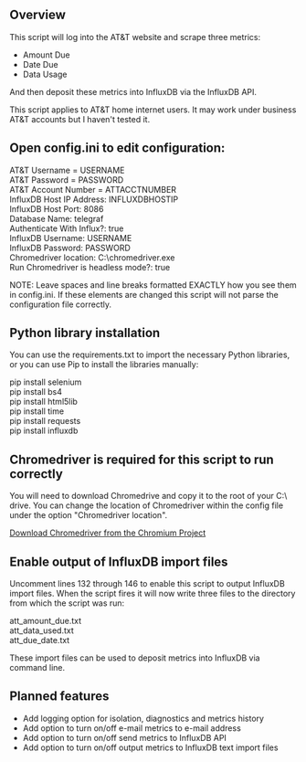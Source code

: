 ## Overview

This script will log into the AT&T website and scrape three metrics:  

- Amount Due  
- Date Due  
- Data Usage 

And then deposit these metrics into InfluxDB via the InfluxDB API.

This script applies to AT&T home internet users. It may work under business AT&T accounts but I haven't tested it.

## Open config.ini to edit configuration:

AT&T Username = USERNAME  
AT&T Password = PASSWORD  
AT&T Account Number = ATTACCTNUMBER  
InfluxDB Host IP Address: INFLUXDBHOSTIP  
InfluxDB Host Port: 8086  
Database Name: telegraf  
Authenticate With Influx?: true  
InfluxDB Username: USERNAME  
InfluxDB Password: PASSWORD  
Chromedriver location: C:\chromedriver.exe  
Run Chromedriver is headless mode?: true  

NOTE: Leave spaces and line breaks formatted EXACTLY how you see them in config.ini. If these elements are changed this script will not parse the configuration file correctly.  

## Python library installation

You can use the requirements.txt to import the necessary Python libraries, or you can use Pip to install the libraries manually:  

pip install selenium  
pip install bs4  
pip install html5lib  
pip install time  
pip install requests  
pip install influxdb  

## Chromedriver is required for this script to run correctly

You will need to download Chromedrive and copy it to the root of your C:\ drive. You can change the location of Chromedriver within the config file under the option "Chromedriver location".

[Download Chromedriver from the Chromium Project](https://chromedriver.chromium.org/downloads)

## Enable output of InfluxDB import files

Uncomment lines 132 through 146 to enable this script to output InfluxDB import files. When the script fires it will now write three files to the directory from which the script was run:

att_amount_due.txt  
att_data_used.txt  
att_due_date.txt  
  
These import files can be used to deposit metrics into InfluxDB via command line.  
  
## Planned features

- Add logging option for isolation, diagnostics and metrics history
- Add option to turn on/off e-mail metrics to e-mail address
- Add option to turn on/off send metrics to InfluxDB API
- Add option to turn on/off output metrics to InfluxDB text import files


